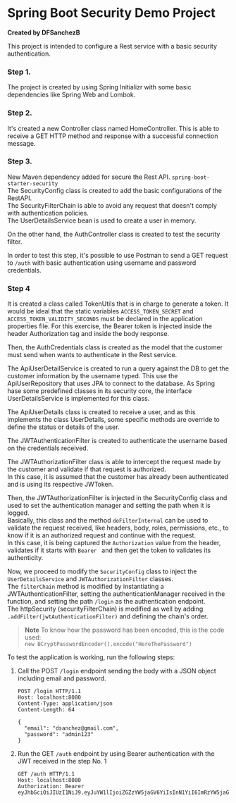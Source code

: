 # Spring Boot Security Demo Project
**Created by DFSanchezB**

This project is intended to configure a Rest service with a basic security authentication.

### Step 1.
The project is created by using Spring Initializr with some basic dependencies like Spring Web and Lombok.

### Step 2.
It's created a new Controller class named HomeController. This is able to receive a GET HTTP method and response with a 
successful connection message.

### Step 3.
New Maven dependency added for secure the Rest API. `spring-boot-starter-security`  
The SecurityConfig class is created to add the basic configurations of the RestAPI.  
The SecurityFilterChain is able to avoid any request that doesn't comply with authentication policies.  
The UserDetailsService bean is used to create a user in memory.  

On the other hand, the AuthController class is created to test the security filter.

In order to test this step, it's possible to use Postman to send a GET request to `/auth` with basic authentication 
using username and password credentials.

### Step 4
It is created a class called TokenUtils that is in charge to generate a token.
It would be ideal that the static variables `ACCESS_TOKEN_SECRET` and `ACCESS_TOKEN_VALIDITY_SECONDS` must be declared 
in the application properties file.
For this exercise, the Bearer token is injected inside the header Authorization tag and inside the body response. 

Then, the AuthCredentials class is created as the model that the customer must send when wants to authenticate 
in the Rest service.

The ApiUserDetailService is created to run a query against the DB to get the customer information by the username typed.
This use the ApiUserRepository that uses JPA to connect to the database.
As Spring hase some predefined classes in its security core, the interface UserDetailsService is implemented for this 
class.

The ApiUserDetails class is created to receive a user, and as this implements the class UserDetails, some specific 
methods are override to define the status or details of the user. 

The JWTAuthenticationFilter is created to authenticate the username based on the credentials received.

The JWTAuthorizationFilter class is able to intercept the request made by the customer and validate if that request is 
authorized.  
In this case, it is assumed that the customer has already been authenticated and is using its respective JWToken.

Then, the JWTAuthorizationFilter is injected in the SecurityConfig class and used to set the authentication manager and
setting the path when it is logged.  
Basically, this class and the method `doFilterInternal` can be used to validate the request received, like headers,
body, roles, permissions, etc., to know if it is an authorized request and continue with the request.  
In this case, it is being captured the `Authorization` value from the header, validates if it starts with `Bearer ` and
then get the token to validates its authenticity.

Now, we proceed to modify the `SecurityConfig` class to inject the `UserDetailsService` and `JWTAuthorizationFilter` classes.  
The `filterChain` method is modified by instantiating a JWTAuthenticationFilter, setting the authenticationManager 
received in the function, and setting the path `/login` as the authentication endpoint.  
The httpSecurity (securityFilterChain) is modified as well by adding `.addFilter(jwtAuthenticationFilter)` and defining 
the chain's order.

> **Note**
> To know how the password has been encoded, this is the code used:  
> `new BCryptPasswordEncoder().encode("HereThePassword")`

To test the application is working, run the following steps:
1. Call the POST `/login` endpoint sending the body with a JSON object including email and password.
    ```
    POST /login HTTP/1.1
    Host: localhost:8080
    Content-Type: application/json
    Content-Length: 64
    
    {
      "email": "dsanchez@gmail.com",
      "password": "admin123"
    }
    ```

2. Run the GET `/auth` endpoint by using Bearer authentication with the JWT received in the step No. 1
    ```
    GET /auth HTTP/1.1
    Host: localhost:8080
    Authorization: Bearer eyJhbGciOiJIUzI1NiJ9.eyJuYW1lIjoiZGZzYW5jaGV6YiIsInN1YiI6ImRzYW5jaGV6QGdtYWlsLmNvbSIsImlhdCI6MTY5MjM5OTk2MywiZXhwIjoxNjkyNDAwMjYzfQ.IoD2IBImuDBgMAMouMbGG9n_CqRHoy2d9b8me0HgBHI
    ```
